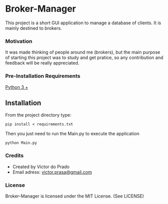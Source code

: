 Broker-Manager
==========

This project is a short GUI application to manage a database of clients. It is mainly destined to brokers.

### Motivation ###

It was made thinking of people around me (brokers), but the main purpose of starting this project was to study and get pratice, so any contribution and feedback will be really appreciated.

### Pre-Installation Requirements ###

[Python 3 +](https://www.python.org/)


Installation
---------------

From the project directory type:

	pip install < requirements.txt
	
Then you just need to run the Main.py to execute the application

	python Main.py 
		
### Credits ###

 * Created by Victor do Prado
 * Email adress: victor.prasa@gmail.com
 
 
### License ###

Broker-Manager is licensed under the MIT License. (See LICENSE)


	

	

